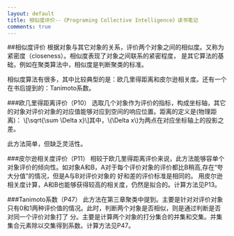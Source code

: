 ```yaml
---
layout: default
title: 相似度评价--《Programing Collective Intelligence》读书笔记
comments: true
---
```


##相似度评价
根据对象与其它对象的关系，评价两个对象之间的相似度。又称为紧密度（closeness）。相似度表现了对象之间联系的紧密程度，
是其它算法的基础，例如在聚类算法中，相似度是判断聚类的标准。

相似度算法有很多，其中比较典型的是：欧几里得距离和皮尔逊相关度。还有一个在书后提到的：Tanimoto系数。

###欧几里得距离评价（P10）
选取几个对象作为评价的指标，构成坐标轴，其它的对象对评价对象的对应值能够对应到空间的响应位置。距离的定义是(物理距离)：
\\[\sqrt{\sum \Delta x}\\]其中，\\(\Delta x\\)为两点在对应坐标轴上的投影之差。

此方法简单，但缺乏灵活性。

###皮尔逊相关度评价（P11）
相较于欧几里得距离评价来说，此方法能够容单个对象评价的倾向性。如对象A和B，A对于每个评价对象的评价都比B稍高,存在“夸大分值”的情况，但是A与B对评价对象的
好和差的评价标准是相同的。
用皮尔逊相关度计算，A和B也能够获得较高的相关度，仍然是拟合的。计算方法见P13。


###Tanimoto系数（P47）
此方法在第三章聚类中提到。主要是针对对评价对象只有0和1两种评价值的情况。此时，判断两个对象是否相似，则是通过判断是否对同一个评价对象打了
分。主要是计算两个对象的打分集合的并集和交集。并集集合元素除以交集得到系数。计算方法见P47。
